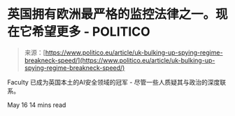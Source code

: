 <!--yml

category: 未分类

date: 2024-05-27 14:28:45

-->

# 英国拥有欧洲最严格的监控法律之一。现在它希望更多 - POLITICO

> 来源：[https://www.politico.eu/article/uk-bulking-up-spying-regime-breakneck-speed/](https://www.politico.eu/article/uk-bulking-up-spying-regime-breakneck-speed/)

Faculty 已成为英国本土的AI安全领域的冠军 - 尽管一些人质疑其与政治的深度联系。

May 16 14 mins read
